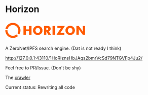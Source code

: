 # Horizon

<img width=50% height=auto src="logo.svg" >

A ZeroNet/IPFS search engine. (Dat is not ready I think)

http://127.0.0.1:43110/1HoRiznsHbJAqs2bmrVcSd79NTGVFp4Ju2/

Feel free to PR/Issue. (Don't be shy)

The [crawler](https://github.com/blurHY/HorizonSpider)

Current status: Rewriting all code
